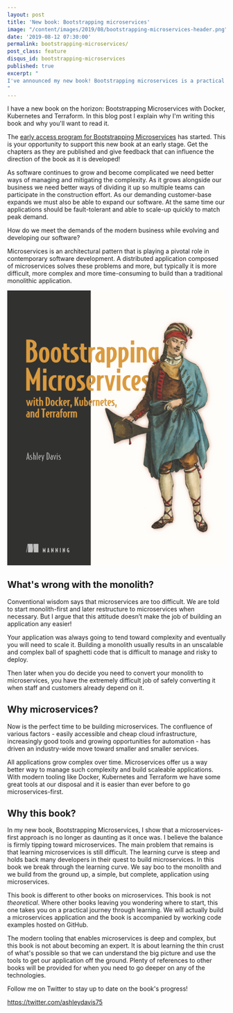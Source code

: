 ```yaml
---
layout: post
title: 'New book: Bootstrapping microservices'
image: "/content/images/2019/08/bootstrapping-microservices-header.png"
date: '2019-08-12 07:30:00'
permalink: bootstrapping-microservices/
post_class: feature
disqus_id: bootstrapping-microservices
published: true
excerpt: "
I've announced my new book! Bootstrapping microservices is a practical and project-based guide to building microservices applications.
"
---
```


I have a new book on the horizon: Bootstrapping Microservices with Docker, Kubernetes and Terraform. In this blog post I explain why I'm writing this book and why you'll want to read it.

The [early access program for Bootstrapping Microservices](http://bit.ly/2o0aDsP) has started. This is your opportunity to support this new book at an early stage. Get the chapters as they are published and give feedback that can influence the direction of the book as it is developed!

As software continues to grow and become complicated we need better ways of managing and mitigating the complexity. As it grows alongside our business we need better ways of dividing it up so multiple teams can participate in the construction effort. As our demanding customer-base expands we must also be able to expand our software. At the same time our applications should be fault-tolerant and able to scale-up quickly to match peak demand.

How do we meet the demands of the modern business while evolving and developing our software? 

Microservices is an architectural pattern that is playing a pivotal role in contemporary software development. A distributed application composed of microservices solves these problems and more, but typically it is more difficult, more complex and more time-consuming to build than a traditional monolithic application. 

![Bootstrapping Microservices book cover](/content/images/2019/08/bootstrapping-microservices-cover.png)

## What's wrong with the monolith?

Conventional wisdom says that microservices are too difficult. We are told to start monolith-first and later restructure to microservices when necessary. But I argue that this attitude doesn’t make the job of building an application any easier! 

Your application was always going to tend toward complexity and eventually you will need to scale it. Building a monolith usually results in an unscalable and complex ball of spaghetti code that is difficult to manage and risky to deploy. 

Then later when you do decide you need to convert your monolith to microservices, you have the extremely difficult job of safely converting it when staff and customers already depend on it.

## Why microservices?

Now is the perfect time to be building microservices. The confluence of various factors -  easily accessible and cheap cloud infrastructure, increasingly good tools and growing opportunities for automation - has driven an industry-wide move toward smaller and smaller services.

All applications grow complex over time. Microservices offer us a way better way to manage such complexity and build scaleable applications. With modern tooling like Docker, Kubernetes and Terraform we have some great tools at our disposal and it is easier than ever before to go microservices-first.

## Why this book?

In my new book, Bootstrapping Microservices, I show that a microservices-first approach is no longer as daunting as it once was. I believe the balance is firmly tipping toward microservices. The main problem that remains is that learning microservices is still difficult. The learning curve is steep and holds back many developers in their quest to build microservices.  In this book we break through the learning curve. We say boo to the monolith and we build from the ground up, a simple, but complete, application using microservices.

This book is different to other books on microservices. This book is not *theoretical*. Where other books leaving you wondering where to start, this one takes you on a practical journey through learning. We will actually build a microservices application and the book is accompanied by working code examples hosted on GitHub.

The modern tooling that enables microservices is deep and complex, but this book is not about becoming an expert. It is about learning the thin crust of what's possible so that we can understand the big picture and use the tools to get our application off the ground. Plenty of references to other books will be provided for when you need to go deeper on any of the technologies.

Follow me on Twitter to stay up to date on the book's progress!

https://twitter.com/ashleydavis75
